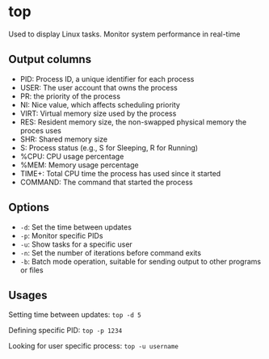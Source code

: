 # top

Used to display Linux tasks. Monitor system performance in real-time

## Output columns

- PID: Process ID, a unique identifier for each process
- USER: The user account that owns the process
- PR: the priority of the process
- NI: Nice value, which affects scheduling priority
- VIRT: Virtual memory size used by the process
- RES: Resident memory size, the non-swapped physical memory the proces uses
- SHR: Shared memory size
- S: Process status (e.g., S for Sleeping, R for Running)
- %CPU: CPU usage percentage
- %MEM: Memory usage percentage
- TIME+: Total CPU time the process has used since it started
- COMMAND: The command that started the process


## Options

- `-d`: Set the time between updates
- `-p`: Monitor specific PIDs
- `-u`: Show tasks for a specific user
- `-n`: Set the number of iterations before command exits
- `-b`: Batch mode operation, suitable for sending output to other programs or files


## Usages

Setting time between updates:
`top -d 5`

Defining specific PID:
`top -p 1234`

Looking for user specific process:
`top -u username`
